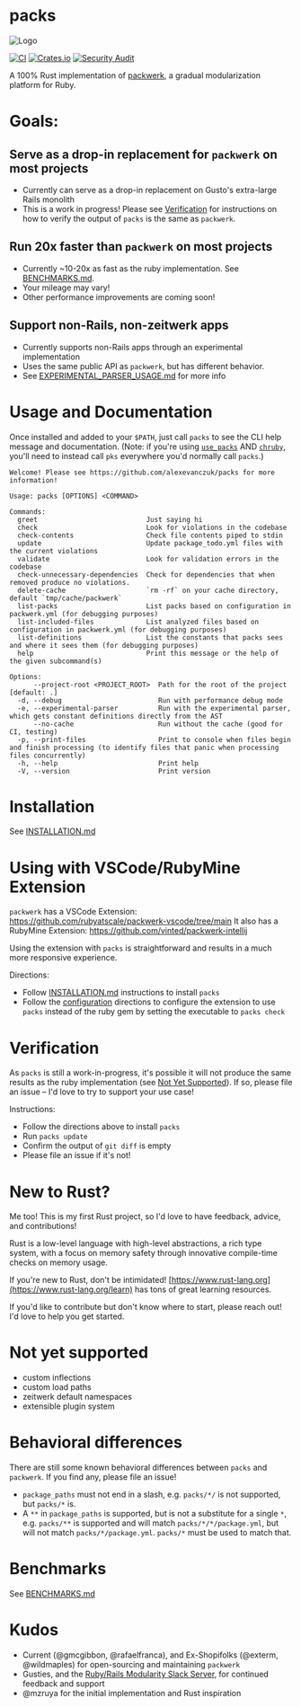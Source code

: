 # packs
![Logo](logo.png)

[![CI](https://github.com/alexevanczuk/packs/actions/workflows/ci.yml/badge.svg)](https://github.com/alexevanczuk/packs/actions)
[![Crates.io](https://img.shields.io/crates/v/pks.svg?color=33c552)](https://crates.io/crates/pks)
[![Security Audit](https://github.com/alexevanczuk/packs/actions/workflows/audit.yml/badge.svg)](https://github.com/alexevanczuk/packs/actions?query=workflow%3A%22Security+audit%22++)

A 100% Rust implementation of [packwerk](https://github.com/Shopify/packwerk), a gradual modularization platform for Ruby.

# Goals:
## Serve as a drop-in replacement for `packwerk` on most projects
- Currently can serve as a drop-in replacement on Gusto's extra-large Rails monolith
- This is a work in progress! Please see [Verification](#verification) for instructions on how to verify the output of `packs` is the same as `packwerk`.

## Run 20x faster than `packwerk` on most projects
- Currently ~10-20x as fast as the ruby implementation. See [BENCHMARKS.md](https://github.com/alexevanczuk/packs/blob/main/BENCHMARKS.md).
- Your mileage may vary!
- Other performance improvements are coming soon!

## Support non-Rails, non-zeitwerk apps
- Currently supports non-Rails apps through an experimental implementation
- Uses the same public API as `packwerk`, but has different behavior.
- See [EXPERIMENTAL_PARSER_USAGE.md](https://github.com/alexevanczuk/packs/blob/main/EXPERIMENTAL_PARSER_USAGE.md) for more info

# Usage and Documentation
Once installed and added to your `$PATH`, just call `packs` to see the CLI help message and documentation.
(Note: if you're using [`use_packs`]([url](https://github.com/rubyatscale/use_packs)) AND [`chruby`]([url](https://github.com/capistrano/chruby)), you'll need to instead call `pks` everywhere you'd normally call `packs`.)

```
Welcome! Please see https://github.com/alexevanczuk/packs for more information!

Usage: packs [OPTIONS] <COMMAND>

Commands:
  greet                           Just saying hi
  check                           Look for violations in the codebase
  check-contents                  Check file contents piped to stdin
  update                          Update package_todo.yml files with the current violations
  validate                        Look for validation errors in the codebase
  check-unnecessary-dependencies  Check for dependencies that when removed produce no violations.
  delete-cache                    `rm -rf` on your cache directory, default `tmp/cache/packwerk`
  list-packs                      List packs based on configuration in packwerk.yml (for debugging purposes)
  list-included-files             List analyzed files based on configuration in packwerk.yml (for debugging purposes)
  list-definitions                List the constants that packs sees and where it sees them (for debugging purposes)
  help                            Print this message or the help of the given subcommand(s)

Options:
      --project-root <PROJECT_ROOT>  Path for the root of the project [default: .]
  -d, --debug                        Run with performance debug mode
  -e, --experimental-parser          Run with the experimental parser, which gets constant definitions directly from the AST
      --no-cache                     Run without the cache (good for CI, testing)
  -p, --print-files                  Print to console when files begin and finish processing (to identify files that panic when processing files concurrently)
  -h, --help                         Print help
  -V, --version                      Print version
```

# Installation
See [INSTALLATION.md](https://github.com/alexevanczuk/packs/blob/main/INSTALLATION.md)

# Using with VSCode/RubyMine Extension
`packwerk` has a VSCode Extension: https://github.com/rubyatscale/packwerk-vscode/tree/main
It also has a RubyMine Extension: https://github.com/vinted/packwerk-intellij

Using the extension with `packs` is straightforward and results in a much more responsive experience.

Directions:
- Follow [INSTALLATION.md](https://github.com/alexevanczuk/packs/blob/main/INSTALLATION.md) instructions to install `packs`
- Follow the [configuration](https://github.com/rubyatscale/packwerk-vscode/tree/main#configuration) directions to configure the extension to use `packs` instead of the ruby gem by setting the executable to `packs check`

# Verification
As `packs` is still a work-in-progress, it's possible it will not produce the same results as the ruby implementation (see [Not Yet Supported](#not-yet-supported)). If so, please file an issue – I'd love to try to support your use case!

Instructions:
- Follow the directions above to install `packs`
- Run `packs update`
- Confirm the output of `git diff` is empty
- Please file an issue if it's not!

# New to Rust?
Me too! This is my first Rust project, so I'd love to have feedback, advice, and contributions!

Rust is a low-level language with high-level abstractions, a rich type system, with a focus on memory safety through innovative compile-time checks on memory usage.

If you're new to Rust, don't be intimidated! [https://www.rust-lang.org](https://www.rust-lang.org/learn) has tons of great learning resources.

If you'd like to contribute but don't know where to start, please reach out! I'd love to help you get started.

# Not yet supported
- custom inflections
- custom load paths
- zeitwerk default namespaces
- extensible plugin system

# Behavioral differences
There are still some known behavioral differences between `packs` and `packwerk`. If you find any, please file an issue!
- `package_paths` must not end in a slash, e.g. `packs/*/` is not supported, but `packs/*` is.
- A `**` in `package_paths` is supported, but is not a substitute for a single `*`, e.g. `packs/**` is supported and will match `packs/*/*/package.yml`, but will not match `packs/*/package.yml`. `packs/*` must be used to match that.

# Benchmarks
See [BENCHMARKS.md](https://github.com/alexevanczuk/packs/blob/main/BENCHMARKS.md)

# Kudos
- Current (@gmcgibbon, @rafaelfranca), and Ex-Shopifolks (@exterm, @wildmaples) for open-sourcing and maintaining `packwerk`
- Gusties, and the [Ruby/Rails Modularity Slack Server](https://join.slack.com/t/rubymod/shared_invite/zt-1dgyrxji9-sihGNX43mVh5T6tw18hFaQ), for continued feedback and support
- @mzruya for the initial implementation and Rust inspiration
